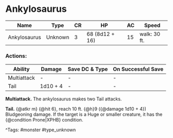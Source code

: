 # Ankylosaurus

| Name | Type | CR | HP | AC | Speed |
|------|------|----|----|----|-------|
| Ankylosaurus | Unknown | 3 | 68 (8d12 + 16) | 15 | walk: 30 ft. |

### Actions:

| Ability | Damage | Save DC & Type | On Successful Save |
|---------|--------|----------------|--------------------|
| Multiattack | - | - | - |
| Tail | 1d10 + 4 | - | - |


**Multiattack.** The ankylosaurus makes two Tail attacks.

**Tail.** {@atkr m} {@hit 6}, reach 10 ft. {@h}9 ({@damage 1d10 + 4}) Bludgeoning damage. If the target is a Huge or smaller creature, it has the {@condition Prone|XPHB} condition.

^Tags: #monster #type_unknown